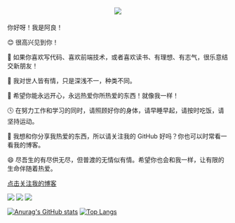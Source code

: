 <h1 align="center">
    <img src="https://readme-typing-svg.herokuapp.com/?欢迎来到阿良的github!&center=true&size=27">
</h1>
你好呀！我是阿良！

😊 很高兴见到你！

🎉 如果你喜欢写代码、喜欢前端技术，或者喜欢读书、有理想、有志气，很乐意结交新朋友！

💖 我对世人皆有情，只是深浅不一，种类不同。

🎨 希望你能永远开心，永远热爱你所热爱的东西！就像我一样！

🕓 在努力工作和学习的同时，请照顾好你的身体，请早睡早起，请按时吃饭，请坚持运动。

📘 我想和你分享我热爱的东西，所以请关注我的 GitHub 好吗？你也可以时常看一看我的博客。

😄 尽吾生的有尽供无尽，但普渡的无情似有情。希望你也会和我一样，让有限的生命伴随着热爱。

<a href="https://blog.csdn.net/weixin_57611815">点击关注我的博客</a>

![](https://img.shields.io/badge/-HTML5-E34F26?style=flat-square&logo=html5&logoColor=white)
![](https://img.shields.io/badge/-CSS3-1572B6?style=flat-square&logo=css3)
![](https://img.shields.io/badge/-JavaScript-oringe?style=flat-square&logo=javascript)

[![Anurag's GitHub stats](https://github-readme-stats.vercel.app/api?username=youliang1223)](https://github.com/youliang1223)
[![Top Langs](https://github-readme-stats.vercel.app/api/top-langs/?username=youliang1223)](https://github.com/youliang1223)
